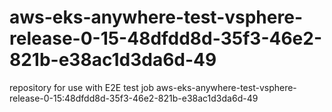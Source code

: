 # aws-eks-anywhere-test-vsphere-release-0-15-48dfdd8d-35f3-46e2-821b-e38ac1d3da6d-49
repository for use with E2E test job aws-eks-anywhere-test-vsphere-release-0-15:48dfdd8d-35f3-46e2-821b-e38ac1d3da6d-49
